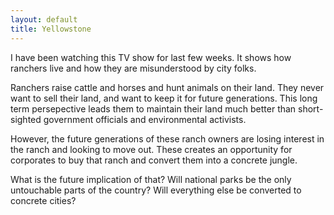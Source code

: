 ```yaml
---
layout: default
title: Yellowstone
---
```


I have been watching this TV show for last few weeks. It shows how ranchers live and how they are misunderstood by city folks.

Ranchers raise cattle and horses and hunt animals on their land. They never want to sell their land, and want to keep it for future generations. This long term persepective leads them to maintain their land much better than short-sighted government officials and environmental activists.

However, the future generations of these ranch owners are losing interest in the ranch and looking to move out. These creates an opportunity for corporates to buy that ranch and convert them into a concrete jungle.

What is the future implication of that? Will national parks be the only untouchable parts of the country? Will everything else be converted to concrete cities?